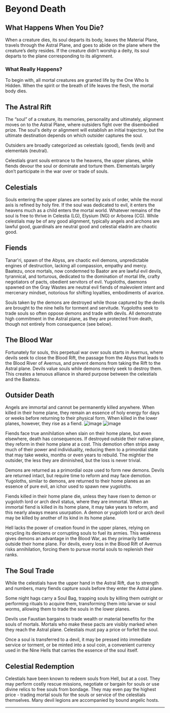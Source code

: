 # Beyond Death

## What Happens When You Die? 

When a creature dies, its soul departs its body, leaves the Material Plane, travels through the Astral Plane, and goes to abide on the plane where the creature’s deity resides. If the creature didn’t worship a deity, its soul departs to the plane corresponding to its alignment.


### What Really Happens?

To begin with, all mortal creatures are granted life by the One Who Is Hidden. When the spirit or the breath of life leaves the flesh, the mortal body dies. 


## The Astral Rift

The “soul” of a creature, its memories, personality and ultimately, alignment moves on to the Astral Plane, where outsiders fight over the disembodied prize. The soul's deity or alignment will establish an initial trajectory, but the ultimate destination depends on which outsider captures the soul.

Outsiders are broadly categorized as celestials (good), fiends (evil) and elementals (neutral). 

Celestials grant souls entrance to the heavens, the upper planes, while fiends devour the soul or dominate and torture them. Elementals largely don’t participate in the war over or trade of souls.

## Celestials

Souls entering the upper planes are sorted by axis of order, while the moral axis is refined by holy fire. If the soul was dedicated to evil, it enters the heavens much as a child enters the mortal world. Whatever remains of the soul is free to thrive in Celestia (LG), Elysium (NG) or Arborea (CG). While celestials may be of any good alignment, typically angels and archons are lawful good, guardinals are neutral good and celestial eladrin are chaotic good.

## Fiends

Tanar'ri, spawn of the Abyss, are chaotic evil demons, unpredictable engines of destruction, lacking all compassion, empathy and mercy. Baatezu, once mortals, now condemned to Baator are are lawful evil devils, tyrannical, and torturous, dedicated to the domination of mortal life, crafty negotiators of pacts, obedient servitors of evil. Yugoloths, daemons spawned on the Gray Wastes are neutral evil fiends of malevolent intent and mercenary mindset, notorious for shifting loyalties, embodiments of avarice.

Souls taken by the demons are destroyed while those captured by the devils are brought to the nine hells for torment and servitude. Yugoloths seek to trade souls so often oppose demons and trade with devils. All demonstrate high commitment in the Astral plane, as they are protected from death, though not entirely from consequence (see below). 

## The Blood War

Fortunately for souls, this perpetual war over souls starts in Avernus, where devils seek to close the Blood Rift, the passage from the Abyss that leads to the Blood River of Avernus, and prevent demons from taking the Rift to the Astral plane. Devils value souls while demons merely seek to destroy them. This creates a tenuous alliance in shared purpose between the celestials and the Baatezu. 

## Outsider Death

Angels are immortal and cannot be permanently killed anywhere. When killed in their home plane, they remain an essence of holy energy for days or weeks before returning to their physical form. When killed in the lower planes, however, they rise as a fiend. 
![image](https://github.com/user-attachments/assets/55b451cf-9df2-48fc-a002-849cabb21474)
![image](https://github.com/user-attachments/assets/5bb47f83-b261-4d6c-83fc-1c7d56d9690e)


Fiends face true annihilation when slain on their home plane, but even elsewhere, death has consequences. If destroyed outside their native plane, they reform in their home plane at a cost. This demotion often strips away much of their power and individuality, reducing them to a primordial state that may take weeks, months or even years to rebuild. The mightier the outsider, the less they are diminished, but the loss is never trivial.

Demons are returned as a primordial ooze used to form new demons. Devils are returned intact, but require time to reform and may face demotion. Yugoloths, similar to demons, are returned to their home planes as an essence of pure evil, an ichor used to spawn new yugoloths. 

Fiends killed in their home plane die, unless they have risen to demon or yugoloth lord or arch devil status, where they are immortal. When an immortal fiend is killed in its home plane, it may take years to reform, and this nearly always means usurpation. A demon or yugoloth lord or arch devil may be killed by another of its kind in its home plane.

Hell lacks the power of creation found in the upper planes, relying on recycling its denizens or corrupting souls to fuel its armies. This weakness gives demons an advantage in the Blood War, as they primarily battle outside their home plane. For devils, every loss in the Blood Rift of Avernus risks annihilation, forcing them to pursue mortal souls to replenish their ranks.

## The Soul Trade

While the celestials have the upper hand in the Astral Rift, due to strength and numbers, many fiends capture souls before they enter the Astral plane. 

Some night hags carry a Soul Bag, trapping souls by killing them outright or performing rituals to acquire them, transforming them into larvae or soul worms, allowing them to trade the souls in the lower planes. 

Devils use Faustian bargains to trade wealth or material benefits for the souls of mortals. Mortals who make these pacts are visibly marked when they reach the Astral plane. Celestials must pay a price or forfeit the soul. 

Once a soul is transferred to a devil, it may be pressed into immediate service or torment, or be minted into a soul coin, a convenient currency used in the Nine Hells that carries the essence of the soul itself. 

## Celestial Redemption

Celestials have been known to redeem souls from Hell, but at a cost. They may perform costly rescue missions, negotiate or bargain for souls or use divine relics to free souls from bondage. They may even pay the highest price - trading mortal souls for the souls or service of the celestials themselves. Many devil legions are accompanied by bound angelic hosts. 

---
